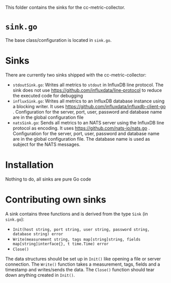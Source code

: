 This folder contains the sinks for the cc-metric-collector.

# `sink.go`
The base class/configuration is located in `sink.go`.

# Sinks
There are currently two sinks shipped with the cc-metric-collector:
* `stdoutSink.go`: Writes all metrics to `stdout` in InfluxDB line protocol. The sink does not use https://github.com/influxdata/line-protocol to reduce the executed code for debugging
* `influxSink.go`: Writes all metrics to an InfluxDB database instance using a blocking writer. It uses https://github.com/influxdata/influxdb-client-go . Configuration for the server, port, user, password and database name are in the global configuration file
* `natsSink.go`: Sends all metrics to an NATS server using the InfluxDB line protocol as encoding. It uses https://github.com/nats-io/nats.go . Configuration for the server, port, user, password and database name are in the global configuration file. The database name is used as subject for the NATS messages.

# Installation
Nothing to do, all sinks are pure Go code

# Contributing own sinks
A sink contains three functions and is derived from the type `Sink` (in `sink.go`):
* `Init(host string, port string, user string, password string, database string) error`
* `Write(measurement string, tags map[string]string, fields map[string]interface{}, t time.Time) error`
* `Close()`

The data structures should be set up in `Init()` like opening a file or server connection. The `Write()` function takes a measurement, tags, fields and a timestamp and writes/sends the data. The `Close()` function should tear down anything created in `Init()`.
